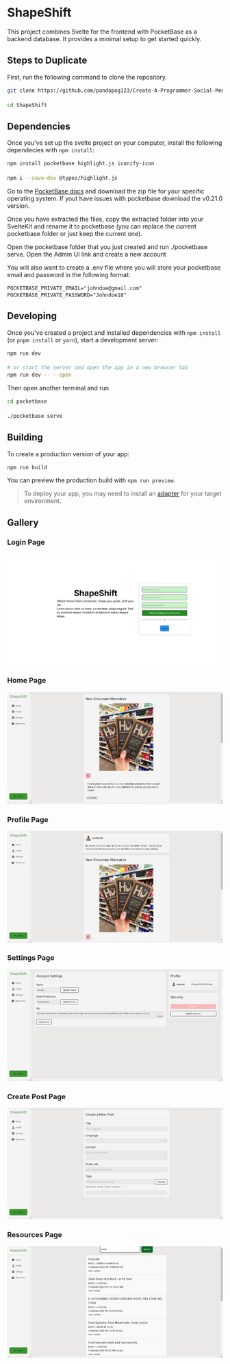 # ShapeShift
This project combines Svelte for the frontend with PocketBase as a backend database. It provides a minimal setup to get started quickly.

## Steps to Duplicate

First, run the following command to clone the repository.

```bash
git clone https://github.com/pandapog123/Create-A-Programmer-Social-Media-using-SvelteKit-and-PocketBase.git

cd ShapeShift
```

## Dependencies

Once you've set up the svelte project on your computer, install the following dependecies with `npm install`:
```bash
npm install pocketbase highlight.js iconify-icon

npm i --save-dev @types/highlight.js
```

Go to the [PocketBase docs](https://pocketbase.io/docs/) and download the zip file for your specific operating system. If yout have issues with pocketbase download the v0.21.0 version.

Once you have extracted the files, copy the extracted folder into your SvelteKit and rename it to pocketbase (you can replace the current pocketbase folder or just keep the current one).

Open the pocketbase folder that you just created and run ./pocketbase serve. Open the Admin UI link and create a new account

You will also want to create a .env file where you will store your pocketbase email and password in the following format:
```
POCKETBASE_PRIVATE_EMAIL="johndoe@gmail.com"
POCKETBASE_PRIVATE_PASSWORD="Johndoe18"
```

## Developing

Once you've created a project and installed dependencies with `npm install` (or `pnpm install` or `yarn`), start a development server:

```bash
npm run dev

# or start the server and open the app in a new browser tab
npm run dev -- --open
```
Then open another terminal and run

```bash
cd pocketbase

./pocketbase serve
```

## Building

To create a production version of your app:

```bash
npm run build
```

You can preview the production build with `npm run preview`.

> To deploy your app, you may need to install an [adapter](https://kit.svelte.dev/docs/adapters) for your target environment.

## Gallery

### Login Page
![alt text](<gallery/SS Login.png>)

### Home Page
![alt text](gallery/SS%20Home%20Page.png)

### Profile Page
![alt text](gallery/SS%20Profile%20Page.png)

### Settings Page
![alt text](gallery/SS%20Settings%20Page.png)


### Create Post Page
![alt text](<gallery/SS Create Post.png>)

### Resources Page
![alt text](<gallery/SS API.png>)